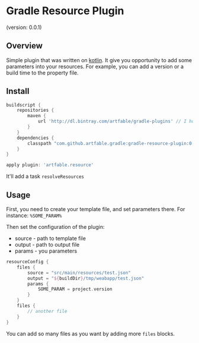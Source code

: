 # Gradle Resource Plugin
(version: 0.0.1)

## Overview
Simple plugin that was written on [kotlin](https://kotlinlang.org). It give you opportunity to add some parameters into your resources. 
For example, you can add a version or a build time to the property file. 

## Install
```groovy
buildscript {
    repositories {
        maven {
            url 'http://dl.bintray.com/artfable/gradle-plugins' // I hope that it'll be jcenter() in the future :)
        }
    }
    dependencies {
        classpath "com.github.artfable.gradle:gradle-resource-plugin:0.0.1"
    }
}

apply plugin: 'artfable.resource'
```

It'll add a task `resolveResources`

## Usage
First, you need to create your template file, and set parameters there. For instance: `%SOME_PARAM%` 

Then set the configuration of the plugin:
+ source - path to template file
+ output - path to output file
+ params - you parameters

```groovy
resourceConfig {
    files {
        source = "src/main/resources/test.json"
        output = "${buildDir}/tmp/weabapp/test.json"
        params {
            SOME_PARAM = project.version
        }
    }
    files {
        // another file
    }
}
```

You can add so many files as you want by adding more `files` blocks.